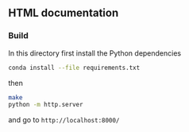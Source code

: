## HTML documentation

### Build

In this directory first install the Python dependencies

```bash
conda install --file requirements.txt
```

then
```bash
make
python -m http.server
```

and go to `http://localhost:8000/`
